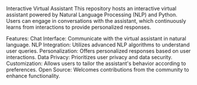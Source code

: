Interactive Virtual Assistant
This repository hosts an interactive virtual assistant powered by Natural Language Processing (NLP) and Python. Users can engage in conversations with the assistant, which continuously learns from interactions to provide personalized responses.

Features:
Chat Interface: Communicate with the virtual assistant in natural language.
NLP Integration: Utilizes advanced NLP algorithms to understand user queries.
Personalization: Offers personalized responses based on user interactions.
Data Privacy: Prioritizes user privacy and data security.
Customization: Allows users to tailor the assistant's behavior according to preferences.
Open Source: Welcomes contributions from the community to enhance functionality.
